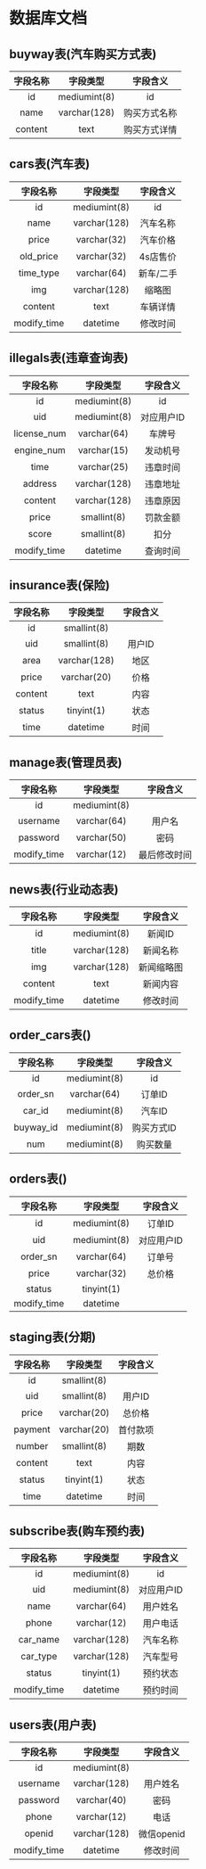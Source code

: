 # 数据库文档

## buyway表(汽车购买方式表)
|字段名称|字段类型|字段含义|
|:--:|:--:|:--:|
|id|mediumint(8)|id|
|name|varchar(128)|购买方式名称|
|content|text|购买方式详情|

## cars表(汽车表)
|字段名称|字段类型|字段含义|
|:--:|:--:|:--:|
|id|mediumint(8)|id|
|name|varchar(128)|汽车名称|
|price|varchar(32)|汽车价格|
|old_price|varchar(32)|4s店售价|
|time_type|varchar(64)|新车/二手|
|img|varchar(128)|缩略图|
|content|text|车辆详情|
|modify_time|datetime|修改时间|

## illegals表(违章查询表)
|字段名称|字段类型|字段含义|
|:--:|:--:|:--:|
|id|mediumint(8)|id|
|uid|mediumint(8)|对应用户ID|
|license_num|varchar(64)|车牌号|
|engine_num|varchar(15)|发动机号|
|time|varchar(25)|违章时间|
|address|varchar(128)|违章地址|
|content|varchar(128)|违章原因|
|price|smallint(8)|罚款金额|
|score|smallint(8)|扣分|
|modify_time|datetime|查询时间|

## insurance表(保险)
|字段名称|字段类型|字段含义|
|:--:|:--:|:--:|
|id|smallint(8)||
|uid|smallint(8)|用户ID|
|area|varchar(128)|地区|
|price|varchar(20)|价格|
|content|text|内容|
|status|tinyint(1)|状态|
|time|datetime|时间|

## manage表(管理员表)
|字段名称|字段类型|字段含义|
|:--:|:--:|:--:|
|id|mediumint(8)||
|username|varchar(64)|用户名|
|password|varchar(50)|密码|
|modify_time|varchar(12)|最后修改时间|

## news表(行业动态表)
|字段名称|字段类型|字段含义|
|:--:|:--:|:--:|
|id|mediumint(8)|新闻ID|
|title|varchar(128)|新闻名称|
|img|varchar(128)|新闻缩略图|
|content|text|新闻内容|
|modify_time|datetime|修改时间|

## order_cars表()
|字段名称|字段类型|字段含义|
|:--:|:--:|:--:|
|id|mediumint(8)|id|
|order_sn|varchar(64)|订单ID|
|car_id|mediumint(8)|汽车ID|
|buyway_id|mediumint(8)|购买方式ID|
|num|mediumint(8)|购买数量|

## orders表()
|字段名称|字段类型|字段含义|
|:--:|:--:|:--:|
|id|mediumint(8)|订单ID|
|uid|mediumint(8)|对应用户ID|
|order_sn|varchar(64)|订单号|
|price|varchar(32)|总价格|
|status|tinyint(1)||
|modify_time|datetime||

## staging表(分期)
|字段名称|字段类型|字段含义|
|:--:|:--:|:--:|
|id|smallint(8)||
|uid|smallint(8)|用户ID|
|price|varchar(20)|总价格|
|payment|varchar(20)|首付款项|
|number|smallint(8)|期数|
|content|text|内容|
|status|tinyint(1)|状态|
|time|datetime|时间|

## subscribe表(购车预约表)
|字段名称|字段类型|字段含义|
|:--:|:--:|:--:|
|id|mediumint(8)|id|
|uid|mediumint(8)|对应用户ID|
|name|varchar(64)|用户姓名|
|phone|varchar(12)|用户电话|
|car_name|varchar(128)|汽车名称|
|car_type|varchar(128)|汽车型号|
|status|tinyint(1)|预约状态|
|modify_time|datetime|预约时间|

## users表(用户表)
|字段名称|字段类型|字段含义|
|:--:|:--:|:--:|
|id|mediumint(8)||
|username|varchar(128)|用户姓名|
|password|varchar(40)|密码|
|phone|varchar(12)|电话|
|openid|varchar(128)|微信openid|
|modify_time|datetime|修改时间|

